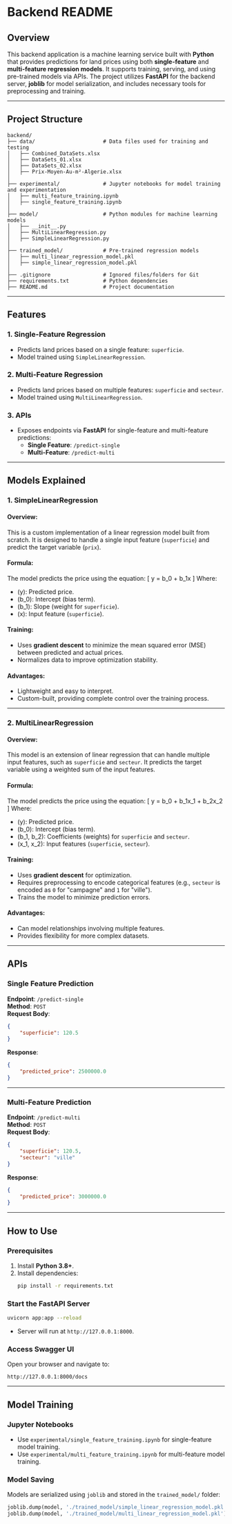 # Backend README

## Overview

This backend application is a machine learning service built with **Python** that provides predictions for land prices using both **single-feature** and **multi-feature regression models**. It supports training, serving, and using pre-trained models via APIs. The project utilizes **FastAPI** for the backend server, **joblib** for model serialization, and includes necessary tools for preprocessing and training.

---

## Project Structure

```plaintext
backend/
├── data/                      # Data files used for training and testing
│   ├── Combined_DataSets.xlsx
│   ├── DataSets_01.xlsx
│   ├── DataSets_02.xlsx
│   ├── Prix-Moyen-Au-m²-Algerie.xlsx
│
├── experimental/              # Jupyter notebooks for model training and experimentation
│   ├── multi_feature_training.ipynb
│   ├── single_feature_training.ipynb
│
├── model/                     # Python modules for machine learning models
│   ├── __init__.py
│   ├── MultiLinearRegression.py
│   ├── SimpleLinearRegression.py
│
├── trained_model/             # Pre-trained regression models
│   ├── multi_linear_regression_model.pkl
│   ├── simple_linear_regression_model.pkl
│
├── .gitignore                 # Ignored files/folders for Git
├── requirements.txt           # Python dependencies
├── README.md                  # Project documentation
```

---

## Features

### 1. **Single-Feature Regression**
- Predicts land prices based on a single feature: `superficie`.
- Model trained using `SimpleLinearRegression`.

### 2. **Multi-Feature Regression**
- Predicts land prices based on multiple features: `superficie` and `secteur`.
- Model trained using `MultiLinearRegression`.

### 3. **APIs**
- Exposes endpoints via **FastAPI** for single-feature and multi-feature predictions:
  - **Single Feature**: `/predict-single`
  - **Multi-Feature**: `/predict-multi`

---

## Models Explained

### 1. **SimpleLinearRegression**
#### Overview:
This is a custom implementation of a linear regression model built from scratch. It is designed to handle a single input feature (`superficie`) and predict the target variable (`prix`).

#### Formula:
The model predicts the price using the equation:
\[
y = b_0 + b_1x
\]
Where:
- \(y\): Predicted price.
- \(b_0\): Intercept (bias term).
- \(b_1\): Slope (weight for `superficie`).
- \(x\): Input feature (`superficie`).

#### Training:
- Uses **gradient descent** to minimize the mean squared error (MSE) between predicted and actual prices.
- Normalizes data to improve optimization stability.

#### Advantages:
- Lightweight and easy to interpret.
- Custom-built, providing complete control over the training process.

---

### 2. **MultiLinearRegression**
#### Overview:
This model is an extension of linear regression that can handle multiple input features, such as `superficie` and `secteur`. It predicts the target variable using a weighted sum of the input features.

#### Formula:
The model predicts the price using the equation:
\[
y = b_0 + b_1x_1 + b_2x_2
\]
Where:
- \(y\): Predicted price.
- \(b_0\): Intercept (bias term).
- \(b_1, b_2\): Coefficients (weights) for `superficie` and `secteur`.
- \(x_1, x_2\): Input features (`superficie`, `secteur`).

#### Training:
- Uses **gradient descent** for optimization.
- Requires preprocessing to encode categorical features (e.g., `secteur` is encoded as `0` for "campagne" and `1` for "ville").
- Trains the model to minimize prediction errors.

#### Advantages:
- Can model relationships involving multiple features.
- Provides flexibility for more complex datasets.

---

## APIs

### Single Feature Prediction

**Endpoint**: `/predict-single`  
**Method**: `POST`  
**Request Body**:
```json
{
    "superficie": 120.5
}
```

**Response**:
```json
{
    "predicted_price": 2500000.0
}
```

---

### Multi-Feature Prediction

**Endpoint**: `/predict-multi`  
**Method**: `POST`  
**Request Body**:
```json
{
    "superficie": 120.5,
    "secteur": "ville"
}
```

**Response**:
```json
{
    "predicted_price": 3000000.0
}
```

---

## How to Use

### Prerequisites
1. Install **Python 3.8+**.
2. Install dependencies:
   ```bash
   pip install -r requirements.txt
   ```

### Start the FastAPI Server
```bash
uvicorn app:app --reload
```
- Server will run at `http://127.0.0.1:8000`.

### Access Swagger UI
Open your browser and navigate to:
```
http://127.0.0.1:8000/docs
```

---

## Model Training

### **Jupyter Notebooks**
- Use `experimental/single_feature_training.ipynb` for single-feature model training.
- Use `experimental/multi_feature_training.ipynb` for multi-feature model training.

### **Model Saving**
Models are serialized using `joblib` and stored in the `trained_model/` folder:
```python
joblib.dump(model, './trained_model/simple_linear_regression_model.pkl')
joblib.dump(model, './trained_model/multi_linear_regression_model.pkl')
```